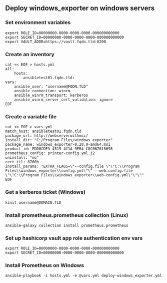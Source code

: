 ## Deploy windows_exporter on windows servers

### Set environment variables
```
export ROLE_ID=00000000-0000-0000-0000-000000000000
export SECRET_ID=00000000-0000-0000-0000-000000000000
export VAULT_ADDR=https://vault.fqdn.tld:8200
```
### Create an inventory

```
cat << EOF > hosts.yml
all:
    hosts:
        ansibletest01.fqdn.tld:
vars:
    ansible_user: "username@FQDN.TLD"
    ansible_connection: winrm
    ansible_winrm_transport: kerberos
    ansible_winrm_server_cert_validation: ignore
EOF
```

### Create a variable file

```
cat << EOF > vars.yml
match_host: ansibletest01.fqdn.tld
package_url: http://webserverwithmsi/
install_dir: "C:/Program Files/windows_exporter"
package_name: windows_exporter-0.20.0-amd64.msi
product_id: EDD0CDE3-4519-4C1A-9FB4-C8C067615698
prometheus_config: printer-config.yml.j2
uninstall: "no"
cert_ttl: 8760h
install_params: "EXTRA_FLAGS=\"--config.file \"\"C:\\Program Files\\windows_exporter\\config.yml\"\" --web.config.file \"\"C:\\Program Files\\windows_exporter\\web-config.yml\"\"\""
EOF
```

### Get a kerberos ticket (Windows)
```
kinit username@DOMAIN.TLD
```

### Install prometheus.prometheus collection (Linux)
```
ansible-galaxy collection install prometheus.prometheus
```

### Set up hashicorp vault app role authentication env vars
```
export ROLE_ID=00000000-0000-0000-0000-000000000000
export SECRET_ID=00000000-0000-0000-0000-000000000000
```

### Install Prometheus on Windows
```
ansible-playbook -i hosts.yml -e @vars.yml deploy-windows_exporter.yml
```